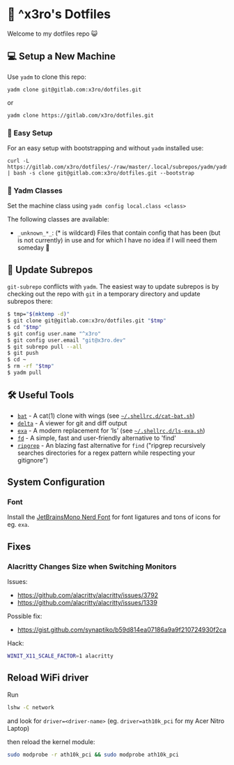 # 🐧 ^x3ro's Dotfiles

Welcome to my dotfiles repo 😺



## 💻 Setup a New Machine

Use `yadm` to clone this repo:

    yadm clone git@gitlab.com:x3ro/dotfiles.git

or

    yadm clone https://gitlab.com/x3ro/dotfiles.git


### 🦄 Easy Setup

For an easy setup with bootstrapping and without `yadm` installed use:

    curl -L https://gitlab.com/x3ro/dotfiles/-/raw/master/.local/subrepos/yadm/yadm | bash -s clone git@gitlab.com:x3ro/dotfiles.git --bootstrap



### 🔱 Yadm Classes

Set the machine class using `yadm config local.class <class>`

The following classes are available:

- `_unknown_*_`: (* is wildcard) Files that contain config that has been
  (but is not currently) in use and for which I have no idea if I will need
  them someday 🙈



## 💪 Update Subrepos

`git-subrepo` conflicts with `yadm`. The easiest way to update subrepos is by
checking out the repo with `git` in a temporary directory and update subrepos
there:

```bash
$ tmp="$(mktemp -d)"
$ git clone git@gitlab.com:x3ro/dotfiles.git "$tmp"
$ cd "$tmp"
$ git config user.name "^x3ro"
$ git config user.email "git@x3ro.dev"
$ git subrepo pull --all
$ git push
$ cd ~
$ rm -rf "$tmp"
$ yadm pull
```



## 🛠️ Useful Tools

- [`bat`](https://github.com/sharkdp/bat) - A cat(1) clone with wings (see [`~/.shellrc.d/cat-bat.sh`](.shellrc.d/cat-bat.sh))
- [`delta`](https://github.com/dandavison/delta) - A viewer for git and diff output
- [`exa`](https://github.com/ogham/exa) - A modern replacement for ‘ls’ (see [`~/.shellrc.d/ls-exa.sh`](.shellrc.d/ls-exa.sh))
- [`fd`](https://github.com/sharkdp/fd) - A simple, fast and user-friendly alternative to 'find'
- [`ripgrep`](https://github.com/burntsushi/ripgrep) - An blazing fast alternative for `find` ("ripgrep recursively searches directories for a regex pattern while respecting your gitignore")



## System Configuration

### Font

Install the [JetBrainsMono Nerd Font](https://www.nerdfonts.com/font-downloads)
for font ligatures and tons of icons for eg. `exa`.



## Fixes

### Alacritty Changes Size when Switching Monitors

Issues:

- https://github.com/alacritty/alacritty/issues/3792
- https://github.com/alacritty/alacritty/issues/1339

Possible fix:

- https://gist.github.com/synaptiko/b59d814ea07186a9a9f210724930f2ca

Hack:

```bash
WINIT_X11_SCALE_FACTOR=1 alacritty
```



## Reload WiFi driver

Run 

```bash
lshw -C network
```

and look for `driver=<driver-name>` (eg. `driver=ath10k_pci` for my Acer Nitro
Laptop)

then reload the kernel module:

```bash
sudo modprobe -r ath10k_pci && sudo modprobe ath10k_pci
```

